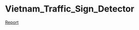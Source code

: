 # Vietnam_Traffic_Sign_Detector
[Report](https://1k32k2-my.sharepoint.com/:w:/g/personal/hung01237160439_1k32k2_onmicrosoft_com/EWeg2xEuk1dEnHnCA6m-6yIBrAjlbgcUY9V7lTWweq95KA?e=FN93v4)
